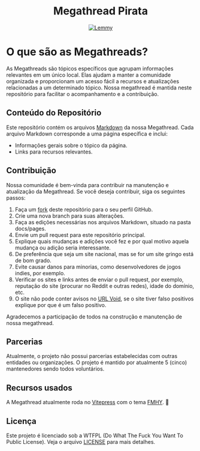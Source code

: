 <h1 align="center">Megathread Pirata</h1>
<div align="center">
    <a href="https://lemmy.dbzer0.com/c/pirataria"><img alt="Lemmy" src="https://img.shields.io/lemmy/pirataria%40lemmy.dbzer0.com"></a>
</div>

# O que são as Megathreads?

As Megathreads são tópicos específicos que agrupam informações relevantes em um único local. Elas ajudam a manter a comunidade organizada e proporcionam um acesso fácil a recursos e atualizações relacionadas a um determinado tópico. Nossa megathread é mantida neste repositório para facilitar o acompanhamento e a contribuição.

## Conteúdo do Repositório

Este repositório contém os arquivos [Markdown](https://www.markdownguide.org/) da nossa Megathread. Cada arquivo Markdown corresponde a uma página específica e inclui:

- Informações gerais sobre o tópico da página.
- Links para recursos relevantes.

## Contribuição

Nossa comunidade é bem-vinda para contribuir na manutenção e atualização da Megathread. Se você deseja contribuir, siga os seguintes passos:

1. Faça um [fork](https://github.com/c-pirataria/megathread/fork) deste repositório para o seu perfil GitHub.
2. Crie uma nova branch para suas alterações.
3. Faça as edições necessárias nos arquivos Markdown, situado na pasta docs/pages.
4. Envie um pull request para este repositório principal.
5. Explique quais mudanças e adições você fez e por qual motivo aquela mudança ou adição seria interessante.
6. De preferência que seja um site nacional, mas se for um site gringo está de bom grado.
7. Evite causar danos para minorias, como desenvolvedores de jogos indies, por exemplo.
8. Verificar os sites e links antes de enviar o pull request, por exemplo, reputação do site (procurar no Reddit e outras redes), idade do domínio, etc.
9. O site não pode conter avisos no [URL Void](https://www.urlvoid.com/), se o site tiver falso positivos explique por que é um falso positivo.

Agradecemos a participação de todos na construção e manutenção de nossa megathread.

## Parcerias

Atualmente, o projeto não possui parcerias estabelecidas com outras entidades ou organizações. O projeto é mantido por atualmente 5 (cinco) mantenedores sendo todos voluntários.

## Recursos usados

A Megathread atualmente roda no [Vitepress](https://vitepress.dev/) com o tema [FMHY](https://github.com/fmhy/FMHYedit). 💖

## Licença

Este projeto é licenciado sob a WTFPL (Do What The Fuck You Want To Public License). Veja o arquivo [LICENSE](LICENSE) para mais detalhes.
